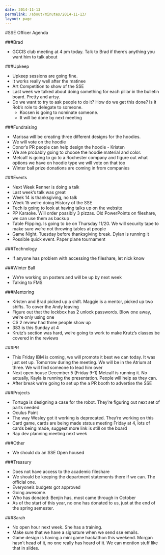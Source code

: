 ```yaml
---
date: 2014-11-13
permalink: /about/minutes/2014-11-13/
layout: page
---
```

#SSE Officer Agenda

###Brad
* GCCIS club meeting at 4 pm today. Talk to Brad if there’s anything you want him to talk about

###Upkeep
* Upkeep sessions are going fine.
* It works really well after the matinee	
* Art Competition to show of the SSE
* Last week we talked about doing something for each pillar in the bulletin board. Pretty and artsy.
* Do we want to try to ask people to do it? How do we get this done? Is it Rob’s role to delegate to someone. 
  * Kocsen is going to nominate someone. 
  * It will be done by next meeting

###Fundraising
* Marissa will be creating three different designs for the hoodies. 
* We will vote on the hoodie
* Conor’s PR people can help design the hoodie - Kristen
* We are probably going to choose the hoodie material and color.   
* Metcalf is going to go to a Rochester company and figure out what options we have on hoodie type we will vote on that too
* Winter ball prize donations are coming in from companies

###Events	
* Next Week Renner is doing a talk
* Last week’s talk was great
* Week 14 is thanksgiving, no talk
* Week 15 we’re doing History of the SSE
* Tech is going to look at having talks up on the website
* PP Karaoke. Will order possibly 3 pizzas. Old PowerPoints on fileshare, we can use them as backup
* Table Flipping. Is going to be on Thursday 11/20.  We will security tape to make sure we’re not throwing tables at people
* Game Night. Tuesday before thanksgiving break. Dylan is running it
* Possible quick event. Paper plane tournament 

###Technology
* If anyone has problem with accessing the fileshare, let nick know

###Winter Ball
* We’re working on posters and will be up by next week
* Talking to FMS

###Mentoring
* Kristen and Brad picked up a shift. Maggie is a mentor, picked up two shifts. To cover the Andy leaving
* Figure out that the lockbox has 2 unlock passwords. Blow one away, we’re only using one
* CS 2 review had three people show up
* 383 is this Sunday at 4 
* Krutz’s section was hard, we’re going to work to make Krutz’s classes be covered in the reviews

###PR
* This Friday IBM is coming, we will promote it best we can today. It was just set up. Tomorrow during the meeting. We will be in the Atrium at three. We will find someone to lead him over
* Next open house December 5  (Friday  9-1) Metcalf is running it. No actually, Kayla is running the presentation. People will help as they can. 
* After break we’re going to set up the a PR booth to advertise the SSE

###Projects
* Tortuga is designing a case for the robot. They’re figuring out next set of parts needed
* Oculus Paint
* The way Wesley got it working is deprecated. They’re working on this
* Card game, cards are being made status meeting Friday at 4, lots of cards being made, suggest more link is still on the board
* Rap dev planning meeting next week

###Other
* We should do an SSE Open housed

###Treasury
* Does not have access to the academic fileshare
* We should be keeping the department statements there if we can. The official one. 
* Everyone’s budgets got approved
* Going awesome. 
* Who has donated: Benjin has, most came through in October
* As of the start of this year, no one has donated to us, just at the end of the spring semester.

###Sarah
* No open hour next week. She has a training.
* Make sure that we have a signature when we send sse emails.
* Game design is having a mini game hackathon this weekend. Morgan hasn’t head of it, no one really has heard of it. We can mention stuff like that in slides.


